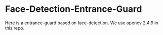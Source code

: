 # Face-Detection-Entrance-Guard


Here is a entrance-guard based on face-detection. We use opencv 2.4.9 in this repo. 